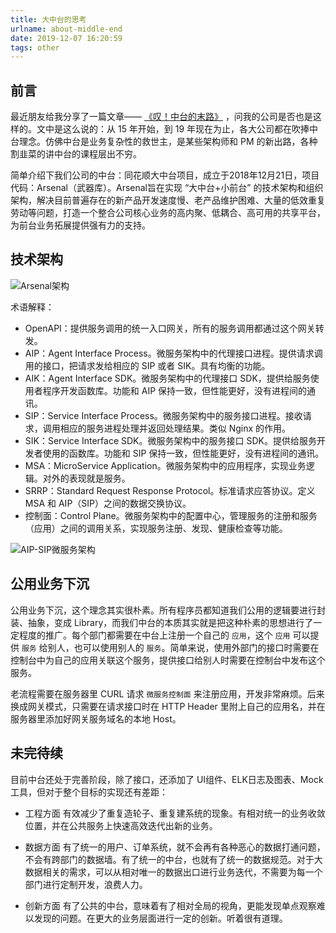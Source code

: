 ```yaml
---
title: 大中台的思考
urlname: about-middle-end
date: 2019-12-07 16:20:59
tags: other
---
```


## 前言

最近朋友给我分享了一篇文章—— [《叹！中台的末路》](https://mp.weixin.qq.com/s/Pge_G3bVk40b70YpwCOx3Q) ，问我的公司是否也是这样的。文中是这么说的：从 15 年开始，到 19 年现在为止，各大公司都在吹捧中台理念。仿佛中台是业务复杂性的救世主，是某些架构师和 PM 的新出路，各种割韭菜的讲中台的课程层出不穷。

简单介绍下我们公司的中台：同花顺大中台项目，成立于2018年12月21日，项目代码：Arsenal（武器库）。Arsenal旨在实现 “大中台+小前台” 的技术架构和组织架构，解决目前普遍存在的新产品开发速度慢、老产品维护困难、大量的低效重复劳动等问题，打造一个整合公司核心业务的高内聚、低耦合、高可用的共享平台，为前台业务拓展提供强有力的支持。

<!-- more -->

## 技术架构

![Arsenal架构](/images/arsenal-structure.png)

术语解释：

- OpenAPI：提供服务调用的统一入口网关，所有的服务调用都通过这个网关转发。
- AIP：Agent Interface Process。微服务架构中的代理接口进程。提供请求调用的接口，把请求发给相应的 SIP 或者 SIK。具有均衡的功能。
- AIK：Agent Interface SDK。微服务架构中的代理接口 SDK，提供给服务使用者程序开发函数库。功能和 AIP 保持一致，但性能更好，没有进程间的通讯。
- SIP：Service Interface Process。微服务架构中的服务接口进程。接收请求，调用相应的服务进程处理并返回处理结果。类似 Nginx 的作用。
- SIK：Service Interface SDK。微服务架构中的服务接口 SDK。提供给服务开发者使用的函数库。功能和 SIP 保持一致，但性能更好，没有进程间的通讯。
- MSA：MicroService Application。微服务架构中的应用程序，实现业务逻辑。对外的表现就是服务。
- SRRP：Standard Request Response Protocol。标准请求应答协议。定义 MSA 和 AIP（SIP）之间的数据交换协议。
- 控制面：Control Plane。微服务架构中的配置中心，管理服务的注册和服务（应用）之间的调用关系，实现服务注册、发现、健康检查等功能。

![AIP-SIP微服务架构](/images/aip-sip-structure.png)

## 公用业务下沉

公用业务下沉，这个理念其实很朴素。所有程序员都知道我们公用的逻辑要进行封装、抽象，变成 Library，而我们中台的本质其实就是把这种朴素的思想进行了一定程度的推广。每个部门都需要在中台上注册一个自己的 `应用`，这个 `应用` 可以提供 `服务` 给别人，也可以使用别人的 `服务`。简单来说，使用外部门的接口时需要在控制台中为自己的应用关联这个服务，提供接口给别人时需要在控制台中发布这个服务。

老流程需要在服务器里 CURL 请求 `微服务控制面` 来注册应用，开发非常麻烦。后来换成网关模式，只需要在请求接口时在 HTTP Header 里附上自己的应用名，并在服务器里添加好网关服务域名的本地 Host。

## 未完待续

目前中台还处于完善阶段，除了接口，还添加了 UI组件、ELK日志及图表、Mock工具，但对于整个目标的实现还有差距：

- 工程方面
有效减少了重复造轮子、重复建系统的现象。有相对统一的业务收敛位置，并在公共服务上快速高效迭代出新的业务。

- 数据方面
有了统一的用户、订单系统，就不会再有各种恶心的数据打通问题，不会有跨部门的数据墙。有了统一的中台，也就有了统一的数据规范。对于大数据相关的需求，可以从相对唯一的数据出口进行业务迭代，不需要为每一个部门进行定制开发，浪费人力。

- 创新方面
有了公共的中台，意味着有了相对全局的视角，更能发现单点观察难以发现的问题。在更大的业务层面进行一定的创新。听着很有道理。
